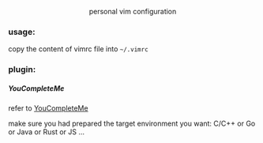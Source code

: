 <p align="center">personal vim configuration</p>


### usage:
copy the content of vimrc file into ``~/.vimrc``


### plugin:
##### YouCompleteMe
refer to [YouCompleteMe](https://github.com/ycm-core/YouCompleteMe)

make sure you had prepared the target environment you want: C/C++ or Go or  Java or Rust or  JS ...

